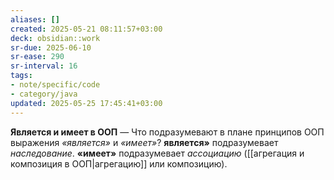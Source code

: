 ```yaml
---
aliases: []
created: 2025-05-21 08:11:57+03:00
deck: obsidian::work
sr-due: 2025-06-10
sr-ease: 290
sr-interval: 16
tags:
- note/specific/code
- category/java
updated: 2025-05-25 17:45:41+03:00
---
```


**Является и имеет в ООП**
—
Что подразумевают в плане принципов ООП выражения _«является»_ и _«имеет»_? **является»** подразумевает _наследование_. **«имеет»** подразумевает _ассоциацию_ ([[агрегация и композиция в ООП|агрегацию]] или композицию).